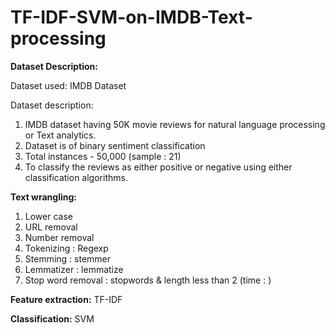 # TF-IDF-SVM-on-IMDB-Text-processing

**Dataset Description:**

Dataset used: IMDB Dataset

Dataset description: 
1. IMDB dataset having 50K movie reviews for natural
language processing or Text analytics.
2. Dataset is of binary sentiment classification
3.  Total instances - 50,000 (sample : 21)
4.  To classify the reviews as either positive or negative using either classification algorithms.


**Text wrangling:**

1. Lower case
2. URL removal
3. Number removal
4. Tokenizing : Regexp
5. Stemming : stemmer
6. Lemmatizer : lemmatize
7. Stop word removal : stopwords & length less than 2 (time : )

**Feature extraction:** TF-IDF

**Classification:** SVM
